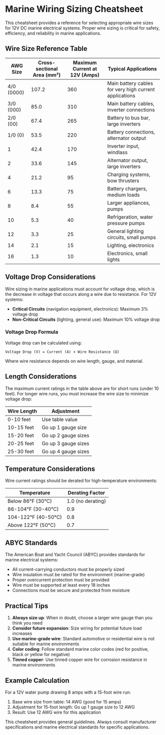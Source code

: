 # Marine Wiring Sizing Cheatsheet

This cheatsheet provides a reference for selecting appropriate wire sizes for 12V DC marine electrical systems. Proper wire sizing is critical for safety, efficiency, and reliability in marine applications.

## Wire Size Reference Table

| AWG Size | Cross-sectional Area (mm²) | Maximum Current at 12V (Amps) | Typical Applications |
|----------|----------------------------|-------------------------------|----------------------|
| 4/0 (0000) | 107.2 | 360 | Main battery cables for very high current applications |
| 3/0 (000) | 85.0 | 310 | Main battery cables, inverter connections |
| 2/0 (00) | 67.4 | 265 | Battery to bus bar, large inverters |
| 1/0 (0) | 53.5 | 220 | Battery connections, alternator output |
| 1 | 42.4 | 170 | Inverter input, windlass |
| 2 | 33.6 | 145 | Alternator output, large inverters |
| 4 | 21.2 | 95 | Charging systems, bow thrusters |
| 6 | 13.3 | 75 | Battery chargers, medium loads |
| 8 | 8.4 | 55 | Larger appliances, pumps |
| 10 | 5.3 | 40 | Refrigeration, water pressure pumps |
| 12 | 3.3 | 25 | General lighting circuits, small pumps |
| 14 | 2.1 | 15 | Lighting, electronics |
| 16 | 1.3 | 10 | Electronics, small lights |

## Voltage Drop Considerations

Wire sizing in marine applications must account for voltage drop, which is the decrease in voltage that occurs along a wire due to resistance. For 12V systems:

- **Critical Circuits** (navigation equipment, electronics): Maximum 3% voltage drop
- **Non-Critical Circuits** (lighting, general use): Maximum 10% voltage drop

### Voltage Drop Formula

Voltage drop can be calculated using:

```
Voltage Drop (V) = Current (A) × Wire Resistance (Ω)
```

Where wire resistance depends on wire length, gauge, and material.

## Length Considerations

The maximum current ratings in the table above are for short runs (under 10 feet). For longer wire runs, you must increase the wire size to minimize voltage drop:

| Wire Length | Adjustment |
|-------------|------------|
| 0-10 feet | Use table value |
| 10-15 feet | Go up 1 gauge size |
| 15-20 feet | Go up 2 gauge sizes |
| 20-25 feet | Go up 3 gauge sizes |
| 25-30 feet | Go up 4 gauge sizes |

## Temperature Considerations

Wire current ratings should be derated for high-temperature environments:

| Temperature | Derating Factor |
|-------------|-----------------|
| Below 86°F (30°C) | 1.0 (no derating) |
| 86-104°F (30-40°C) | 0.9 |
| 104-122°F (40-50°C) | 0.8 |
| Above 122°F (50°C) | 0.7 |

## ABYC Standards

The American Boat and Yacht Council (ABYC) provides standards for marine electrical systems:

- All current-carrying conductors must be properly sized
- Wire insulation must be rated for the environment (marine-grade)
- Proper overcurrent protection must be provided
- Wire must be supported at least every 18 inches
- Connections must be secure and protected from moisture

## Practical Tips

1. **Always size up**: When in doubt, choose a larger wire gauge than you think you need
2. **Consider future expansion**: Size wiring for potential future load increases
3. **Use marine-grade wire**: Standard automotive or residential wire is not suitable for marine environments
4. **Color coding**: Follow standard marine color codes (red for positive, black or yellow for negative)
5. **Tinned copper**: Use tinned copper wire for corrosion resistance in marine environments

## Example Calculation

For a 12V water pump drawing 8 amps with a 15-foot wire run:

1. Base wire size from table: 14 AWG (good for 15 amps)
2. Adjustment for 15-foot length: Go up 1 gauge size to 12 AWG
3. Result: Use 12 AWG wire for this application

This cheatsheet provides general guidelines. Always consult manufacturer specifications and marine electrical standards for specific applications.
